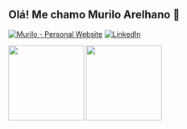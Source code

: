 ## Olá! Me chamo Murilo Arelhano 👋

[![Murilo - Personal Website](https://img.shields.io/badge/Murilo-Personal_Website-2ea44f?style=for-the-badge)](https://muriloarelhano.com.br/)
[![LinkedIn](https://img.shields.io/badge/LinkedIn-0077B5?style=for-the-badge&logo=linkedin&logoColor=white)](https://www.linkedin.com/in/muriloarelhano/)

<div>
 <img height="150em" src="https://github-readme-stats.vercel.app/api?username=muriloarelhano&show_icons=true&theme=ayu-mirage&include_all_commits=true&count_private=true"/>
 <img height="150em" src="https://github-readme-stats.vercel.app/api/top-langs/?username=muriloarelhano&layout=compact&langs_count=7&theme=ayu-mirage"/>
</div>
